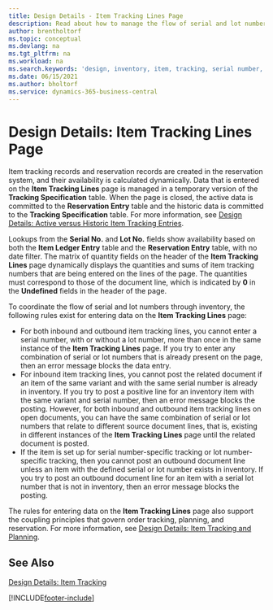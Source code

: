 ```yaml
---
title: Design Details - Item Tracking Lines Page
description: Read about how to manage the flow of serial and lot numbers in your inventory using the Item Tracking Lines page.
author: brentholtorf
ms.topic: conceptual
ms.devlang: na
ms.tgt_pltfrm: na
ms.workload: na
ms.search.keywords: 'design, inventory, item, tracking, serial number, lot number'
ms.date: 06/15/2021
ms.author: bholtorf
ms.service: dynamics-365-business-central
---
```

# Design Details: Item Tracking Lines Page
Item tracking records and reservation records are created in the reservation system, and their availability is calculated dynamically. Data that is entered on the **Item Tracking Lines** page is managed in a temporary version of the **Tracking Specification** table. When the page is closed, the active data is committed to the **Reservation Entry** table and the historic data is committed to the **Tracking Specification** table. For more information, see [Design Details: Active versus Historic Item Tracking Entries](design-details-active-versus-historic-item-tracking-entries.md).  
  
Lookups from the **Serial No.** and **Lot No.** fields show availability based on both the **Item Ledger Entry** table and the **Reservation Entry** table, with no date filter. The matrix of quantity fields on the header of the **Item Tracking Lines** page dynamically displays the quantities and sums of item tracking numbers that are being entered on the lines of the page. The quantities must correspond to those of the document line, which is indicated by **0** in the **Undefined** fields in the header of the page.  
  
To coordinate the flow of serial and lot numbers through inventory, the following rules exist for entering data on the **Item Tracking Lines** page:  
  
* For both inbound and outbound item tracking lines, you cannot enter a serial number, with or without a lot number, more than once in the same instance of the **Item Tracking Lines** page. If you try to enter any combination of serial or lot numbers that is already present on the page, then an error message blocks the data entry.  
* For inbound item tracking lines, you cannot post the related document if an item of the same variant and with the same serial number is already in inventory. If you try to post a positive line for an inventory item with the same variant and serial number, then an error message blocks the posting. However, for both inbound and outbound item tracking lines on open documents, you can have the same combination of serial or lot numbers that relate to different source document lines, that is, existing in different instances of the **Item Tracking Lines** page until the related document is posted.  
* If the item is set up for serial number-specific tracking or lot number- specific tracking, then you cannot post an outbound document line unless an item with the defined serial or lot number exists in inventory. If you try to post an outbound document line for an item with a serial lot number that is not in inventory, then an error message blocks the posting.  
  
The rules for entering data on the **Item Tracking Lines** page also support the coupling principles that govern order tracking, planning, and reservation. For more information, see [Design Details: Item Tracking and Planning](design-details-item-tracking-and-planning.md).  
  
## See Also  
[Design Details: Item Tracking](design-details-item-tracking.md)

[!INCLUDE[footer-include](includes/footer-banner.md)]